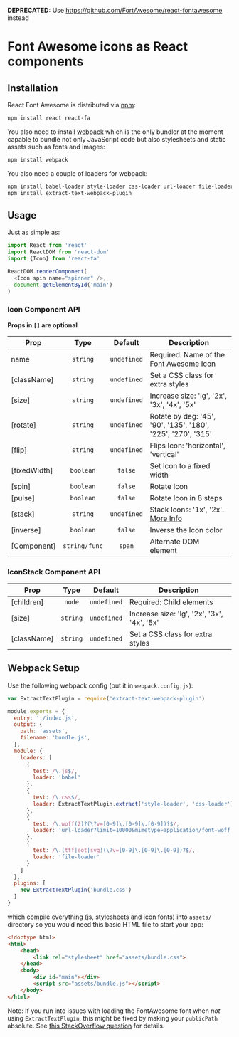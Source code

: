 **DEPRECATED:** Use https://github.com/FortAwesome/react-fontawesome instead 

# Font Awesome icons as React components

## Installation

React Font Awesome is distributed via [npm][]:

```bash
npm install react react-fa
```

You also need to install [webpack][] which is the only bundler at the moment
capable to bundle not only JavaScript code but also stylesheets and static
assets such as fonts and images:

```bash
npm install webpack
```

You also need a couple of loaders for webpack:

```bash
npm install babel-loader style-loader css-loader url-loader file-loader
npm install extract-text-webpack-plugin
```

## Usage

Just as simple as:

```javascript
import React from 'react'
import ReactDOM from 'react-dom'
import {Icon} from 'react-fa'

ReactDOM.renderComponent(
  <Icon spin name="spinner" />,
  document.getElementById('main')
)
```

### Icon Component API

**Props in `[]` are optional**

|Prop       |Type    |Default    |Description                                 |
|-----------|:------:|:---------:|--------------------------------------------|
|name       |`string`|`undefined`|Required: Name of the Font Awesome Icon     |
|[className]|`string`|`undefined`|Set a CSS class for extra styles            |
|[size]     |`string`|`undefined`|Increase size: 'lg', '2x', '3x', '4x', '5x' |
|[rotate]   |`string`|`undefined`|Rotate by deg: '45', '90', '135', '180', '225', '270', '315'|
|[flip]     |`string`|`undefined`|Flips Icon: 'horizontal', 'vertical'        |
|[fixedWidth]|`boolean`|`false`|Set Icon to a fixed width                   |
|[spin]     |`boolean`| `false`|Rotate Icon|
|[pulse]     |`boolean`|`false`|Rotate Icon in 8 steps|
|[stack]     |`string` |`undefined`|Stack Icons: '1x', '2x'. [More Info][]
|[inverse]   |`boolean`|`false`|Inverse the Icon color|
|[Component] |`string/func`|`span`|Alternate DOM element |

### IconStack Component API

|Prop       |Type    |Default    |Description                                 |
|-----------|:------:|:---------:|--------------------------------------------|
|[children] |`node`|`undefined`|Required: Child elements |
|[size]     |`string`|`undefined`|Increase size: 'lg', '2x', '3x', '4x', '5x' |
|[className]|`string`|`undefined`|Set a CSS class for extra styles            |

## Webpack Setup

Use the following webpack config (put it in `webpack.config.js`):

```javascript
var ExtractTextPlugin = require('extract-text-webpack-plugin')

module.exports = {
  entry: './index.js',
  output: {
    path: 'assets',
    filename: 'bundle.js',
  },
  module: {
    loaders: [
      {
        test: /\.js$/,
        loader: 'babel'
      },
      {
        test: /\.css$/,
        loader: ExtractTextPlugin.extract('style-loader', 'css-loader')
      },
      {
        test: /\.woff(2)?(\?v=[0-9]\.[0-9]\.[0-9])?$/,
        loader: 'url-loader?limit=10000&mimetype=application/font-woff'
      },
      {
        test: /\.(ttf|eot|svg)(\?v=[0-9]\.[0-9]\.[0-9])?$/,
        loader: 'file-loader'
      }
    ]
  },
  plugins: [
    new ExtractTextPlugin('bundle.css')
  ]
}
```

which compile everything (js, stylesheets and icon fonts) into `assets/`
directory so you would need this basic HTML file to start your app:

```html
<!doctype html>
<html>
    <head>
        <link rel="stylesheet" href="assets/bundle.css">
    </head>
    <body>
        <div id="main"></div>
        <script src="assets/bundle.js"></script>
    </body>
</html>
```

Note: If you run into issues with loading the FontAwesome font when *not* using `ExtractTextPlugin`, this might be fixed by making your `publicPath` absolute. See [this StackOverflow question](http://stackoverflow.com/questions/34133808/webpack-ots-parsing-error-loading-fonts/34133809#34133809) for details.

[webpack]: http://webpack.github.io/
[npm]: http://npmjs.org
[More Info]: http://fontawesome.io/examples/ 'Scroll to stacked icons'
